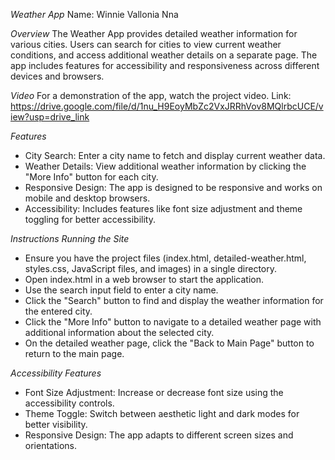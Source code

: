 *Weather App*
Name: Winnie Vallonia Nna

*Overview*
The Weather App provides detailed weather information for various cities. Users can search for cities to view current weather conditions, and access additional weather details on a separate page. The app includes features for accessibility and responsiveness across different devices and browsers.

*Video*
For a demonstration of the app, watch the project video.
Link: https://drive.google.com/file/d/1nu_H9EoyMbZc2VxJRRhVov8MQlrbcUCE/view?usp=drive_link 

*Features*
- City Search: Enter a city name to fetch and display current weather data.
- Weather Details: View additional weather information by clicking the "More Info" button for each city.
- Responsive Design: The app is designed to be responsive and works on mobile and desktop browsers.
- Accessibility: Includes features like font size adjustment and theme toggling for better accessibility.

*Instructions*
*Running the Site*
- Ensure you have the project files (index.html, detailed-weather.html, styles.css, JavaScript files, and images) in a single directory.
- Open index.html in a web browser to start the application.
- Use the search input field to enter a city name.
- Click the "Search" button to find and display the weather information for the entered city.
- Click the "More Info" button to navigate to a detailed weather page with additional information about the selected city.
- On the detailed weather page, click the "Back to Main Page" button to return to the main page.

*Accessibility Features*
- Font Size Adjustment: Increase or decrease font size using the accessibility controls.
- Theme Toggle: Switch between aesthetic light and dark modes for better visibility.
- Responsive Design: The app adapts to different screen sizes and orientations.



